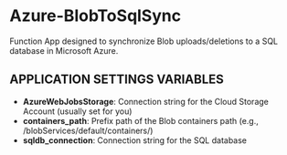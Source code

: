 # Azure-BlobToSqlSync
Function App designed to synchronize Blob uploads/deletions to a SQL database in Microsoft Azure.

## APPLICATION SETTINGS VARIABLES
- **AzureWebJobsStorage**: Connection string for the Cloud Storage Account (usually set for you)
- **containers_path**: Prefix path of the Blob containers path (e.g., /blobServices/default/containers/)
- **sqldb_connection**: Connection string for the SQL database
